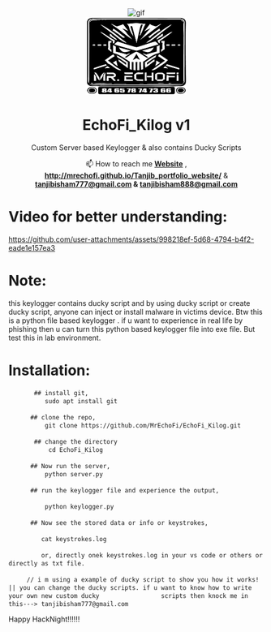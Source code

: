 <div align="center">
    <img src="https://github.com/user-attachments/assets/0324516c-049f-4a96-a40c-bd6681a47923" alt="gif" width="700" height="auto" />
</div>

<div align="center">
  <img src="https://github.com/MrEchoFi/MrEchoFi/raw/4274f537dec313ac7dde4403fe0fae24259beade/Mr.EchoFi-New-Logo-with-ASCII.jpg" alt="logo" width="200" height="auto" />
  <h1>EchoFi_Kilog v1</h1>
   
  <p>
   Custom Server based Keylogger & also contains Ducky Scripts
  </p>


  📫 How to reach me **[Website](https://echo-fi-portfolio-node-js.vercel.app/)** ,  **http://mrechofi.github.io/Tanjib_portfolio_website/** &
 **tanjibisham777@gmail.com & tanjibisham888@gmail.com**
</div>

# Video for better understanding:

https://github.com/user-attachments/assets/998218ef-5d68-4794-b4f2-eade1e157ea3



 </div>

 # Note:
  <p>
      this keylogger contains ducky script and by using ducky script or create ducky script, anyone can inject or install malware in victims device. 
 Btw this is a python file based keylogger . if u want to experience in real life by phishing then u can turn this python based keylogger file into exe file. But test this in lab environment.
  </p>

# Installation:
           ## install git, 
              sudo apt install git
              
          ## clone the repo,
              git clone https://github.com/MrEchoFi/EchoFi_Kilog.git

           ## change the directory
               cd EchoFi_Kilog

          ## Now run the server,
              python server.py

          ## run the keylogger file and experience the output,

              python keylogger.py 

          ## Now see the stored data or info or keystrokes,

             cat keystrokes.log 
             
             or, directly onek keystrokes.log in your vs code or others or directly as txt file.

         // i m using a example of ducky script to show you how it works! || you can change the ducky scripts. if u want to know how to write your own new custom ducky                 scripts then knock me in this---> tanjibisham777@gmail.com    
              
 Happy HackNight!!!!!! 
